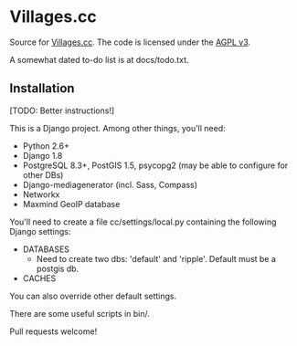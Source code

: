 Villages.cc
===========

Source for [Villages.cc](https://villages.cc/).  The code is licensed under the [AGPL v3](https://www.gnu.org/licenses/agpl-3.0.html).

A somewhat dated to-do list is at docs/todo.txt.

Installation
------------

[TODO: Better instructions!]

This is a Django project.  Among other things, you'll need:

* Python 2.6+
* Django 1.8
* PostgreSQL 8.3+, PostGIS 1.5, psycopg2 (may be able to configure for other DBs)
* Django-mediagenerator (incl. Sass, Compass)
* Networkx
* Maxmind GeoIP database

You'll need to create a file cc/settings/local.py containing the following Django settings:

* DATABASES
  * Need to create two dbs: 'default' and 'ripple'.  Default must be a postgis db.
* CACHES

You can also override other default settings.

There are some useful scripts in bin/.

Pull requests welcome!
